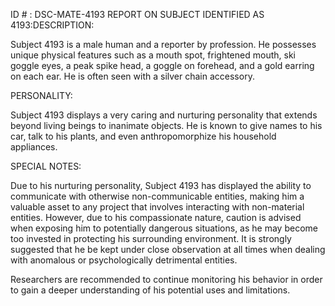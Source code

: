 ID # : DSC-MATE-4193
REPORT ON SUBJECT IDENTIFIED AS 4193:DESCRIPTION:

Subject 4193 is a male human and a reporter by profession. He possesses unique physical features such as a mouth spot, frightened mouth, ski goggle eyes, a peak spike head, a goggle on forehead, and a gold earring on each ear. He is often seen with a silver chain accessory.

PERSONALITY:

Subject 4193 displays a very caring and nurturing personality that extends beyond living beings to inanimate objects. He is known to give names to his car, talk to his plants, and even anthropomorphize his household appliances.

SPECIAL NOTES:

Due to his nurturing personality, Subject 4193 has displayed the ability to communicate with otherwise non-communicable entities, making him a valuable asset to any project that involves interacting with non-material entities. However, due to his compassionate nature, caution is advised when exposing him to potentially dangerous situations, as he may become too invested in protecting his surrounding environment. It is strongly suggested that he be kept under close observation at all times when dealing with anomalous or psychologically detrimental entities.

Researchers are recommended to continue monitoring his behavior in order to gain a deeper understanding of his potential uses and limitations.
